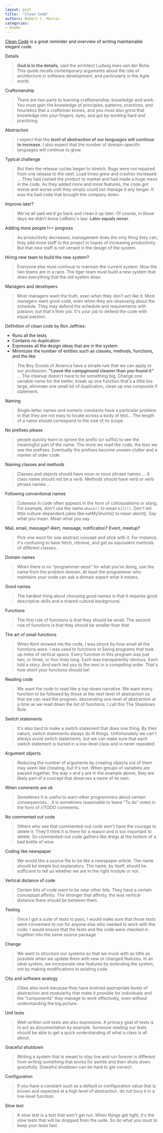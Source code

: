 ```yaml
---
layout: post
title:  "Clean Code"
authors: Robert C. Martin
categories:
- books
---
```


[Clean Code](http://www.amazon.com/Clean-Code-Handbook-Software-Craftsmanship-ebook/dp/B001GSTOAM/ref=dp_kinw_strp_1) is a great reminder and overview of writing maintainable elegant code.

Details

> **God is in the details**, said the architect Ludwig mies van der Rohe. This quote recalls contemporary arguments about the role of architecture in software development, and particularly in the Agile world.

Craftsmanship

> There are two parts to learning craftsmanship: knowledge and work. You must gain the knowledge of principles, patterns, practices, and heuristics that a craftsman knows, and you must also grind that knowledge into your fingers, eyes, and gut by working hard and practicing.

Abstraction

> I expect that the **level of abstraction of our languages will continue to increase**. I also expect that the number of domain-specific languages will continue to grow.

Typical challenge

>  But then the release cycles began to stretch. Bugs were not repaired from one release to the next. Load times grew and crashes increased ... They had rushed the product to market and had made a huge mess in the code. As they added more and more features, the code got worse and worse until they simply could not manage it any longer. It was the bad code that brought the company down.

Improve later?

>  We've all said we'd go back and clean it up later. Of course, in those days we didn't know LeBlanc's law: **Later equals never**.

Adding more people !== progress

> As productivity decreases, management does the only thing they can; they add more staff to the project in hopes of increasing productivity. But that new staff is not versed in the design of the system.

Hiring new team to build the new system?

>  Everyone else must continue to maintain the current system. Now the two teams are in a race. The tiger team must build a new system that does everything that the old system does.

Managers and developers

> Most managers want the truth, even when they don't act like it. Most managers want good code, even when they are obsessing about the schedule. They may defend the schedule and requirements with passion; but that's their job. It's your job to defend the code with equal passion.

Definition of clean code by Ron Jeffries:

- Runs all the tests
- Contains no duplication
- Expresses all the design ideas that are in the system
- Minimizes the number of entities such as classes, methods, functions, and the like

> The Boy Scouts of America have a simple rule that we can apply to our profession. **"Leave the campground cleaner than you found it"** ... The cleanup doesn't have to be something big. Change one variable name for the better, break up one function that's a little too large, eliminate one small bit of duplication, clean up one composite if statement.

Naming

> Single-letter names and numeric constants have a particular problem in that they are not easy to locate across a body of text... The length of a name should correspond to the size of its scope

No prefixes please

> people quickly learn to ignore the prefix (or suffix) to see the meaningful part of the name. The more we read the code, the less we see the prefixes. Eventually the prefixes become unseen clutter and a marker of older code.

Naming classes and methods

> Classes and objects should have noun or noun phrase names ... A class name should not be a verb. Methods should have verb or verb phrase names ...

Following conventional names

> Cuteness in code often appears in the form of colloquialisms or slang. For example, don't use the name `whack()` to mean `kill()`. Don't tell little culture-dependent jokes like eatMyShorts() to mean abort(). Say what you mean. Mean what you say.

Mail, email, message? Alert, message, notification? Event, meetup?

> Pick one word for one abstract concept and stick with it. For instance, it's confusing to have fetch, retrieve, and get as equivalent methods of different classes.

Domain names

> When there is no “programmer-eese” for what you're doing, use the name from the problem domain. At least the programmer who maintains your code can ask a domain expert what it means.

Good names

> The hardest thing about choosing good names is that it requires good descriptive skills and a shared cultural background.

Functions

> The first rule of functions is that they should be small. The second rule of functions is that they should be smaller than that.

The art of small functions

> When Kent showed me the code, I was struck by how small all the functions were. I was used to functions in Swing programs that took up miles of vertical space. Every function in this program was just two, or three, or four lines long. Each was transparently obvious. Each told a story. And each led you to the next in a compelling order. That's how short your functions should be!

Reading code

> We want the code to read like a top-down narrative. We want every function to be followed by those at the next level of abstraction so that we can read the program, descending one level of abstraction at a time as we read down the list of functions. I call this The Stepdown Rule.

Switch statements

> It's also hard to make a switch statement that does one thing. By their nature, switch statements always do N things. Unfortunately we can't always avoid switch statements, but we can make sure that each switch statement is buried in a low-level class and is never repeated.

Argument objects

> Reducing the number of arguments by creating objects out of them may seem like cheating, but it's not. When groups of variables are passed together, the way x and y are in the example above, they are likely part of a concept that deserves a name of its own.

When comments are ok

> Sometimes it is useful to warn other programmers about certain consequences... It is sometimes reasonable to leave “To do” notes in the form of //TODO comments.

No commented out code

> Others who see that commented-out code won't have the courage to delete it. They'll think it is there for a reason and is too important to delete. So commented-out code gathers like dregs at the bottom of a bad bottle of wine.

Coding like newspaper

> We would like a source file to be like a newspaper article. The name should be simple but explanatory. The name, by itself, should be sufficient to tell us whether we are in the right module or not.

Vertical distance of code

> Certain bits of code want to be near other bits. They have a certain conceptual affinity. The stronger that affinity, the less vertical distance there should be between them.

Testing

> Once I got a suite of tests to pass, I would make sure that those tests were convenient to run for anyone else who needed to work with the code. I would ensure that the tests and the code were checked in together into the same source package

Change

> We want to structure our systems so that we muck with as little as possible when we update them with new or changed features. In an ideal system, we incorporate new features by extending the system, not by making modifications to existing code.

City and software analogy

> Cities also work because they have evolved appropriate levels of abstraction and modularity that make it possible for individuals and the “components” they manage to work effectively, even without understanding the big picture.

Unit tests

> Well-written unit tests are also expressive. A primary goal of tests is to act as documentation by example. Someone reading our tests should be able to get a quick understanding of what a class is all about.

Graceful shutdown

> Writing a system that is meant to stay live and run forever is different from writing something that works for awhile and then shuts down gracefully. Graceful shutdown can be hard to get correct.

Configuration

> If you have a constant such as a default or configuration value that is known and expected at a high level of abstraction, do not bury it in a low-level function.

Slow test

> A slow test is a test that won't get run. When things get tight, it's the slow tests that will be
dropped from the suite. So do what you must to keep your tests fast.
